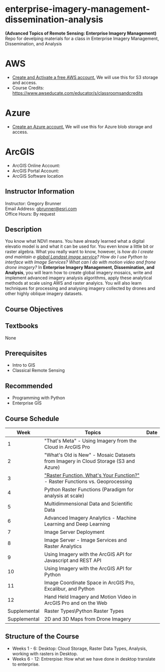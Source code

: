 # enterprise-imagery-management-dissemination-analysis
**(Advanced Topics of Remote Sensing: Enterprise Imagery Management)**
Repo for develping materials for a class in Enterprise Imagery Management, Dissemination, and Analysis

# AWS
- [Create and Activate a free AWS account.](https://aws.amazon.com/premiumsupport/knowledge-center/create-and-activate-aws-account/) We will use this for S3 storage and access. 
- Course Credits: https://www.awseducate.com/educator/s/classroomsandcredits

# Azure
- [Create an Azure account.](https://azure.microsoft.com/en-us/free) We will use this for Azure blob storage and access.

# ArcGIS
- ArcGIS Online Account:
- ArcGIS Portal Account:
- ArcGIS Software location

## Instructor Information
Instructor:	Gregory Brunner  
Email Address:	gbrunner@esri.com  
Office Hours:	By request  

## Description
You know what NDVI means. You have already learned what a digital elevatio model is and what it can be used for. You even know a little bit or raster algebra. What you really want to know, however, is *how do I create and maintain a [global Landast image service](https://aws.amazon.com/earth/)?*  *How do I use Python to interface with Image Services?* *What can I do with motion video and frone drone imagery?*  In **Enterprise Imagery Management, Dissemination, and Analysis**, you will learn how to create global imagery mosaics, write and implement advanced imagery analysis algorithms, apply these analytical methods at scale using AWS and raster analyics. You will also learn techniques for processing and analysing imagery collected by drones and other highly oblique imagery datasets.

## Course Objectives

## Textbooks
None

## Prerequisites
- Intro to GIS 
- Classical Remote Sensing

## Recommended
- Programming with Python
- Enterprise GIS

## Course Schedule
| Week    | Topics | Date |
|---------|--------| ---- |
| 1    | "That's Meta" - Using Imagery from the Cloud in ArcGIS Pro |
| 2    | "What's Old is New" - Mosaic Datasets from Imagery in Cloud Storage (S3 and Azure) |
| 3    | ["Raster Function, What's Your Function?"](https://www.youtube.com/watch?v=RPoBE-E8VOc) - Raster Functions vs. Geoprocessing |
| 4    | Python Raster Functions (Paradigm for analysis at scale) |
| 5    | Multidimmensional Data and Scientific Data |
| 6    | Advanced Imagery Analytics - Machine Learning and Deep Learning |
| 7    | Image Server Deployment |
| 8    | Image Server - Image Services and Raster Analytics |
| 9    | Using Imagery with the ArcGIS API for Javascript and REST API |
| 10   | Using Imagery with the ArcGIS API for Python |
| 11   | Image Coordinate Space in ArcGIS Pro, Excalibur, and Python |
| 12   | Hand Held Imagery and Motion Video in ArcGIS Pro and on the Web |
| Supplemental  | Raster Types\Python Raster Types |
| Supplemental  | 2D and 3D Maps from Drone Imagery |  


## Structure of the Course
- Weeks 1 - 6: Desktop: Cloud Storage, Raster Data Types, Analysis, working with rasters in Desktop.
- Weeks 6 - 12: Entrerpise: How what we have done in desktop translate to enterprise.
